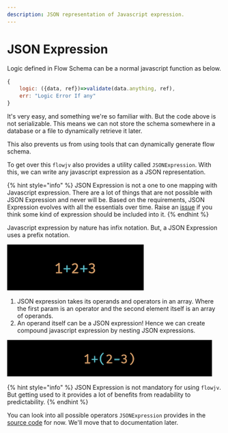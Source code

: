```yaml
---
description: JSON representation of Javascript expression.
---
```


# JSON Expression

Logic defined in Flow Schema can be a normal javascript function as below.

```javascript
{
    logic: ({data, ref})=>validate(data.anything, ref),
    err: "Logic Error If any"
}
```

It's very easy, and something we're so familiar with. But the code above is not serializable. This means we can not store the schema somewhere in a database or a file to dynamically retrieve it later.

This also prevents us from using tools that can dynamically generate flow schema.

To get over this `flowjv` also provides a utility called `JSONExpression`. With this, we can write any javascript expression as a JSON representation.

{% hint style="info" %}
JSON Expression is not a one to one mapping with Javascript expression. There are a lot of things that are not possible with JSON Expression and never will be. Based on the requirements, JSON Expression evolves with all the essentials over time. Raise an [issue](https://github.com/pkishoez/flowjv/issues/new/choose) if you think some kind of expression should be included into it.
{% endhint %}

Javascript expression by nature has infix notation. But, a JSON Expression uses a prefix notation.

![Basic JS expression to JSON expression](../../.gitbook/assets/basic.gif)

1. JSON expression takes its operands and operators in an array. Where the first param is an operator and the second element itself is an array of operands.
2. An operand itself can be a JSON expression! Hence we can create compound javascript expression by nesting JSON expressions.

![Composite JS expression to JSON expression](../../.gitbook/assets/composite.gif)

{% hint style="info" %}
JSON Expression is not mandatory for using `flowjv`. But getting used to it provides a lot of benefits from readability to predictability.
{% endhint %}

You can look into all possible operators `JSONExpression` provides in the [source code](https://github.com/pkishoez/flowjv/blob/master/packages/flowjv/src/jsonlogic/index.ts) for now. We'll move that to documentation later.

